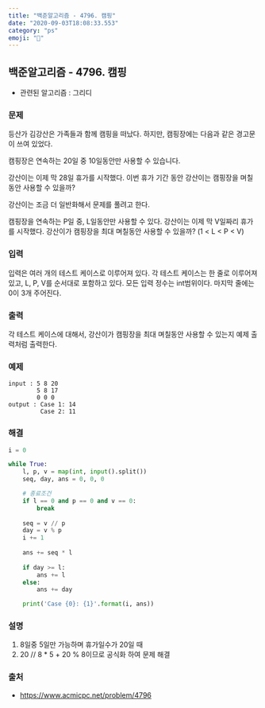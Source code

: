 ```yaml
---
title: "백준알고리즘 - 4796. 캠핑"
date: "2020-09-03T18:08:33.553"
category: "ps"
emoji: "🌄"
---
```


## 백준알고리즘 - 4796. 캠핑

- 관련된 알고리즘 : 그리디

### 문제

등산가 김강산은 가족들과 함께 캠핑을 떠났다. 하지만, 캠핑장에는 다음과 같은 경고문이 쓰여 있었다.

캠핑장은 연속하는 20일 중 10일동안만 사용할 수 있습니다.

강산이는 이제 막 28일 휴가를 시작했다. 이번 휴가 기간 동안 강산이는 캠핑장을 며칠동안 사용할 수 있을까?

강산이는 조금 더 일반화해서 문제를 풀려고 한다. 

캠핑장을 연속하는 P일 중, L일동안만 사용할 수 있다. 강산이는 이제 막 V일짜리 휴가를 시작했다. 강산이가 캠핑장을 최대 며칠동안 사용할 수 있을까? (1 < L < P < V)

### 입력

입력은 여러 개의 테스트 케이스로 이루어져 있다. 각 테스트 케이스는 한 줄로 이루어져 있고, L, P, V를 순서대로 포함하고 있다. 모든 입력 정수는 int범위이다. 마지막 줄에는 0이 3개 주어진다.

### 출력

각 테스트 케이스에 대해서, 강산이가 캠핑장을 최대 며칠동안 사용할 수 있는지 예제 출력처럼 출력한다.

### 예제

```
input : 5 8 20
        5 8 17
        0 0 0
output : Case 1: 14
         Case 2: 11
```

### 해결 

```python
i = 0

while True:
    l, p, v = map(int, input().split())
    seq, day, ans = 0, 0, 0

    # 종료조건
    if l == 0 and p == 0 and v == 0:
        break
	
    seq = v // p
    day = v % p
    i += 1
	
    ans += seq * l
	
    if day >= l:
        ans += l
    else:
        ans += day

    print('Case {0}: {1}'.format(i, ans))
```

### 설명

1. 8일중 5일만 가능하며 휴가일수가 20일 때
2. 20 // 8 * 5 + 20 % 8이므로 공식화 하여 문제 해결


### 출처

- https://www.acmicpc.net/problem/4796
